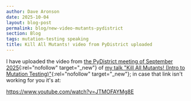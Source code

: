 ```yaml
---
author: Dave Aronson
date: 2025-10-04
layout: blog-post
permalink: blog/new-video-mutants-pydistrict
section: Blog
tags: mutation-testing speaking
title: Kill All Mutants! video from PyDistrict uploaded
---
```


I have uploaded the video from
[the PyDistrict meeting of September 2025](https://luma.com/s2lfv9l2){:rel="nofollow" target="_new"}
of
[my talk "Kill All Mutants! (Intro to Mutation Testing)"](https://www.youtube.com/watch?v=JTMOFAYMg8E){:rel="nofollow" target="_new"};
in case that link isn't working for you it's at:

https://www.youtube.com/watch?v=JTMOFAYMg8E
